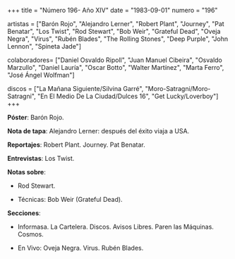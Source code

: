 +++
title = "Número 196- Año XIV"
date = "1983-09-01"
numero = "196"

artistas = ["Barón Rojo", "Alejandro Lerner", "Robert Plant", "Journey", "Pat Benatar", "Los Twist", "Rod Stewart", "Bob Weir", "Grateful Dead", "Oveja Negra", "Virus", "Rubén Blades", "The Rolling Stones", "Deep Purple", "John Lennon", "Spineta Jade"]

colaboradores= ["Daniel Osvaldo Ripoll", "Juan Manuel Cibeira", "Osvaldo Marzullo", "Daniel Lauría", "Oscar Botto", "Walter Martínez", "Marta Ferro", "José Ángel Wolfman"]

discos = ["La Mañana Siguiente/Silvina Garré", "Moro-Satragni/Moro-Satragni", "En El Medio De La Ciudad/Dulces 16", "Get Lucky/Loverboy"]
+++

**Póster**: Barón Rojo.

**Nota de tapa**: Alejandro Lerner: después del éxito viaja a USA.

**Reportajes**: Robert Plant. Journey. Pat Benatar.

**Entrevistas**: Los Twist.

**Notas sobre**:

- Rod Stewart.

- Técnicas: Bob Weir (Grateful Dead).

**Secciones**:

- Informasa. La Cartelera. Discos. Avisos Libres. Paren las Máquinas. Cosmos. 

- En Vivo: Oveja Negra. Virus. Rubén Blades. 